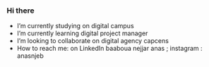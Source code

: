 ### Hi there 
-  I’m currently studying on digital campus
-  I’m currently learning digital project manager
- I’m looking to collaborate on digital agency capcens
- How to reach me: on LinkedIn baaboua nejjar anas ; instagram : anasnjeb 

